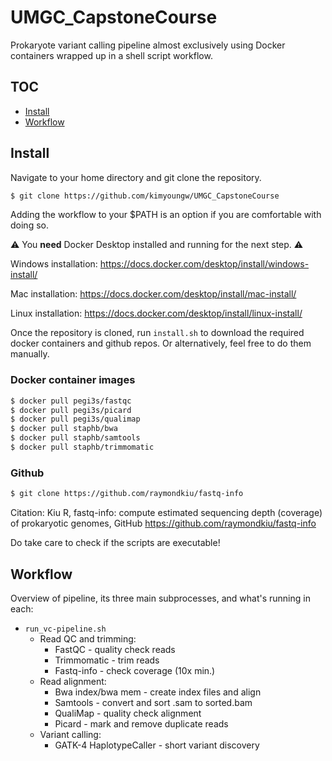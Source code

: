 # UMGC_CapstoneCourse
Prokaryote variant calling pipeline almost exclusively using Docker containers wrapped up in a shell script workflow.

## TOC
* [Install](#install)
* [Workflow](#workflow)

## Install
Navigate to your home directory and git clone the repository.
```bash
$ git clone https://github.com/kimyoungw/UMGC_CapstoneCourse
```
Adding the workflow to your $PATH is an option if you are comfortable with doing so.

:warning: You **need** Docker Desktop installed and running for the next step. :warning:

Windows installation: https://docs.docker.com/desktop/install/windows-install/

Mac installation: https://docs.docker.com/desktop/install/mac-install/

Linux installation: https://docs.docker.com/desktop/install/linux-install/

Once the repository is cloned, run `install.sh` to download the required docker containers and github repos.
Or alternatively, feel free to do them manually.

### Docker container images
 ```bash                         
$ docker pull pegi3s/fastqc
$ docker pull pegi3s/picard
$ docker pull pegi3s/qualimap
$ docker pull staphb/bwa
$ docker pull staphb/samtools
$ docker pull staphb/trimmomatic
```               

### Github
```bash
$ git clone https://github.com/raymondkiu/fastq-info
```
Citation: Kiu R, fastq-info: compute estimated sequencing depth (coverage) of prokaryotic genomes, GitHub https://github.com/raymondkiu/fastq-info

Do take care to check if the scripts are executable!

## Workflow

Overview of pipeline, its three main subprocesses, and what's running in each:

* `run_vc-pipeline.sh`
  * Read QC and trimming:
    * FastQC - quality check reads
    * Trimmomatic - trim reads
    * Fastq-info - check coverage (10x min.)
  * Read alignment:
    *  Bwa index/bwa mem - create index files and align
    *  Samtools - convert and sort .sam to sorted.bam
    *  QualiMap - quality check alignment
    *  Picard - mark and remove duplicate reads
  *  Variant calling:
     *  GATK-4 HaplotypeCaller - short variant discovery
